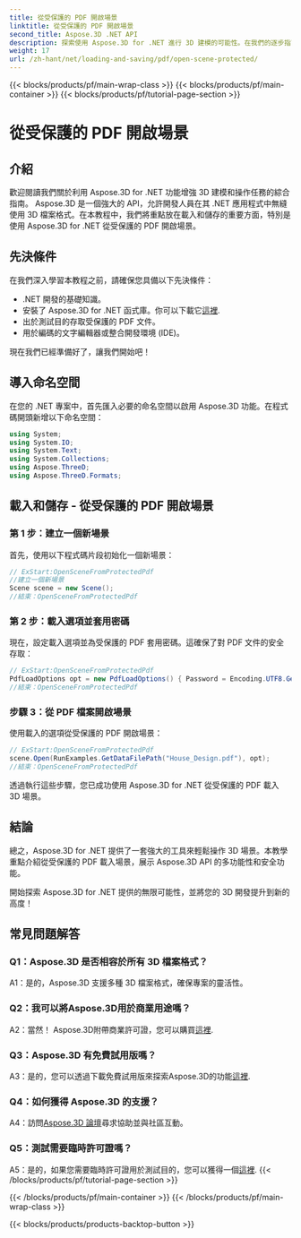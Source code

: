 ```yaml
---
title: 從受保護的 PDF 開啟場景
linktitle: 從受保護的 PDF 開啟場景
second_title: Aspose.3D .NET API
description: 探索使用 Aspose.3D for .NET 進行 3D 建模的可能性。在我們的逐步指南中了解如何開啟受保護的 PDF 中的場景。
weight: 17
url: /zh-hant/net/loading-and-saving/pdf/open-scene-protected/
---
```


{{< blocks/products/pf/main-wrap-class >}}
{{< blocks/products/pf/main-container >}}
{{< blocks/products/pf/tutorial-page-section >}}

# 從受保護的 PDF 開啟場景

## 介紹

歡迎閱讀我們關於利用 Aspose.3D for .NET 功能增強 3D 建模和操作任務的綜合指南。 Aspose.3D 是一個強大的 API，允許開發人員在其 .NET 應用程式中無縫使用 3D 檔案格式。在本教程中，我們將重點放在載入和儲存的重要方面，特別是使用 Aspose.3D for .NET 從受保護的 PDF 開啟場景。

## 先決條件

在我們深入學習本教程之前，請確保您具備以下先決條件：

- .NET 開發的基礎知識。
- 安裝了 Aspose.3D for .NET 函式庫。你可以下載它[這裡](https://releases.aspose.com/3d/net/).
- 出於測試目的存取受保護的 PDF 文件。
- 用於編碼的文字編輯器或整合開發環境 (IDE)。

現在我們已經準備好了，讓我們開始吧！

## 導入命名空間

在您的 .NET 專案中，首先匯入必要的命名空間以啟用 Aspose.3D 功能。在程式碼開頭新增以下命名空間：

```csharp
using System;
using System.IO;
using System.Text;
using System.Collections;
using Aspose.ThreeD;
using Aspose.ThreeD.Formats;
```

## 載入和儲存 - 從受保護的 PDF 開啟場景

### 第 1 步：建立一個新場景

首先，使用以下程式碼片段初始化一個新場景：

```csharp
// ExStart:OpenSceneFromProtectedPdf
//建立一個新場景
Scene scene = new Scene();
//結束：OpenSceneFromProtectedPdf
```

### 第 2 步：載入選項並套用密碼

現在，設定載入選項並為受保護的 PDF 套用密碼。這確保了對 PDF 文件的安全存取：

```csharp
// ExStart:OpenSceneFromProtectedPdf
PdfLoadOptions opt = new PdfLoadOptions() { Password = Encoding.UTF8.GetBytes("password") };
//結束：OpenSceneFromProtectedPdf
```

### 步驟 3：從 PDF 檔案開啟場景

使用載入的選項從受保護的 PDF 開啟場景：

```csharp
// ExStart:OpenSceneFromProtectedPdf
scene.Open(RunExamples.GetDataFilePath("House_Design.pdf"), opt);
//結束：OpenSceneFromProtectedPdf
```

透過執行這些步驟，您已成功使用 Aspose.3D for .NET 從受保護的 PDF 載入 3D 場景。

## 結論

總之，Aspose.3D for .NET 提供了一套強大的工具來輕鬆操作 3D 場景。本教學重點介紹從受保護的 PDF 載入場景，展示 Aspose.3D API 的多功能性和安全功能。

開始探索 Aspose.3D for .NET 提供的無限可能性，並將您的 3D 開發提升到新的高度！

## 常見問題解答

### Q1：Aspose.3D 是否相容於所有 3D 檔案格式？

A1：是的，Aspose.3D 支援多種 3D 檔案格式，確保專案的靈活性。

### Q2：我可以將Aspose.3D用於商業用途嗎？

 A2：當然！ Aspose.3D附帶商業許可證，您可以購買[這裡](https://purchase.aspose.com/buy).

### Q3：Aspose.3D 有免費試用版嗎？

A3：是的，您可以透過下載免費試用版來探索Aspose.3D的功能[這裡](https://releases.aspose.com/).

### Q4：如何獲得 Aspose.3D 的支援？

 A4：訪問[Aspose.3D 論壇](https://forum.aspose.com/c/3d/18)尋求協助並與社區互動。

### Q5：測試需要臨時許可證嗎？

A5：是的，如果您需要臨時許可證用於測試目的，您可以獲得一個[這裡](https://purchase.aspose.com/temporary-license/).
{{< /blocks/products/pf/tutorial-page-section >}}

{{< /blocks/products/pf/main-container >}}
{{< /blocks/products/pf/main-wrap-class >}}

{{< blocks/products/products-backtop-button >}}
